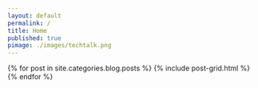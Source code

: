 ```yaml
---
layout: default
permalink: /
title: Home
published: true
pimage: ./images/techtalk.png
---
```

{% for post in site.categories.blog.posts %}
	{% include post-grid.html %}
{% endfor %}
</div><!-- /.tiles -->
